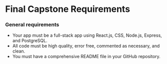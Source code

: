 # Final Capstone Requirements

### General requirements
* Your app must be a full-stack app using React.js, CSS, Node.js, Express, and PostgreSQL.
* All code must be high quality, error free, commented as necessary, and clean. 
* You must have a comprehensive README file in your GitHub repository.